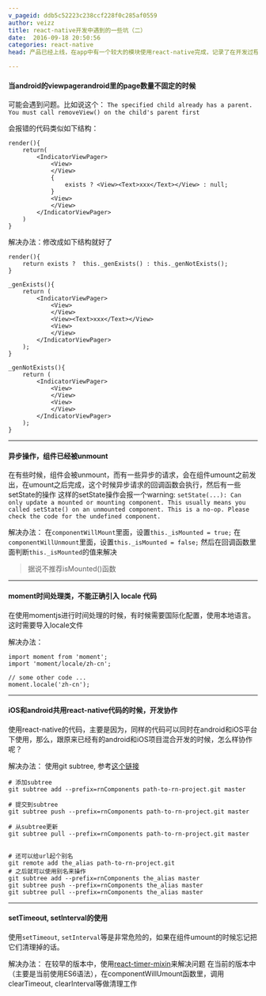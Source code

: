 ```yaml
---
v_pageid: ddb5c52223c238ccf228f0c285af0559
author: veizz
title: react-native开发中遇到的一些坑（二）
date:  2016-09-18 20:50:56
categories: react-native
head: 产品已经上线，在app中有一个较大的模块使用react-native完成，记录了在开发过程中遇到的一些坑及解决办法

---
```



#### 当android的viewpagerandroid里的page数量不固定的时候

可能会遇到问题。比如说这个：
`The specified child already has a parent. You must call removeView() on the child's parent first`

会报错的代码类似如下结构：

```lang=js
render(){
    return(
        <IndicatorViewPager>
            <View>
            </View>
            {
                exists ? <View><Text>xxx</Text></View> : null;
            }
            <View>
            </View>
        </IndicatorViewPager>
    )
}
```

解决办法：修改成如下结构就好了

```lang=js
render(){
    return exists ?  this._genExists() : this._genNotExists();
}

_genExists(){
    return (
        <IndicatorViewPager>
            <View>
            </View>
            <View><Text>xxx</Text></View>
            <View>
            </View>
        </IndicatorViewPager>
    );
}

_genNotExists(){
    return (
        <IndicatorViewPager>
            <View>
            </View>
            <View>
            </View>
        </IndicatorViewPager>
    );
}
```

- - -

#### 异步操作，组件已经被unmount

在有些时候，组件会被unmount，而有一些异步的请求，会在组件umount之前发出，在umount之后完成，这个时候异步请求的回调函数会执行，然后有一些setState的操作
这样的setState操作会报一个warning:
`setState(...): Can only update a mounted or mounting component. This usually means you called setState() on an unmounted component. This is a no-op. Please check the code for the undefined component.`

解决办法：
在`componentWillMount`里面，设置`this._isMounted = true;`
在`componentWillUnmount`里面，设置`this._isMounted = false;`
然后在回调函数里面判断`this._isMounted`的值来解决

> 据说不推荐isMounted()函数

- - -

#### moment时间处理类，不能正确引入 locale 代码

在使用momentjs进行时间处理的时候，有时候需要国际化配置，使用本地语言。这时需要导入locale文件

解决办法：

```lang=js
import moment from 'moment';
import 'moment/locale/zh-cn';

// some other code ...
moment.locale('zh-cn');
```

- - -

#### iOS和android共用react-native代码的时候，开发协作

使用react-native的代码，主要是因为，同样的代码可以同时在android和iOS平台下使用，那么，跟原来已经有的android和iOS项目混合开发的时候，怎么样协作呢？

解决办法： 使用git subtree, 参考[这个链接](https://segmentfault.com/a/1190000003969060)

```lang=shell
# 添加subtree
git subtree add --prefix=rnComponents path-to-rn-project.git master

# 提交到subtree
git subtree push --prefix=rnComponents path-to-rn-project.git master

# 从subtree更新
git subtree pull --prefix=rnComponents path-to-rn-project.git master


# 还可以给url起个别名
git remote add the_alias path-to-rn-project.git
# 之后就可以使用别名来操作
git subtree add --prefix=rnComponents the_alias master
git subtree push --prefix=rnComponents the_alias master
git subtree pull --prefix=rnComponents the_alias master
```

- - -

#### setTimeout, setInterval的使用

使用`setTimeout`, `setInterval`等是非常危险的，如果在组件umount的时候忘记把它们清理掉的话。

解决办法：
在较早的版本中，使用[react-timer-mixin](https://github.com/reactjs/react-timer-mixin)来解决问题
在当前的版本中（主要是当前使用ES6语法），在componentWillUmount函数里，调用clearTimeout, clearInterval等做清理工作


